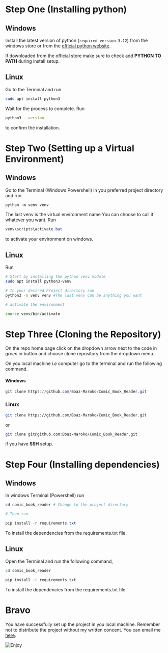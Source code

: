 # Step One (Installing python)
## Windows
Install the latest version of python (`required version 3.12`) from the windows store or 
from the [official python website](https://www.python.org/downloads/).

If downloaded from the official store make sure to check add **PYTHON TO PATH** during install
setup.

## Linux
Go to the Terminal and run 
```bash
sudo apt install python3
```
Wait for the process to complete. Run 
```bash
python3 --version
```
to confirm the installation.

# Step Two (Setting up a Virtual Environment)
## Windows
Go to the Terminal (Windows Powershell) in you preferred project directory and run.
```powershell
python -m venv venv
```
The last venv is the virtual environment name You can choose to call it whatever you want.
Run
```powershell
venv\scripts\activate.bat
```
to activate your environment on windows.
## Linux
Run<br>
```bash
# Start by installing the python venv module 
sudo apt install python3-venv

# In your desired Project directory run
python3 -m venv venv #The last venv can be anything you want

# activate the environment

source venv/bin/activate
```

# Step Three (Cloning the Repository)
On the repo home page click on the dropdown arrow next to the code in _green_ in button and choose clone repository from the dropdown menu.

On you local machine _i.e_ computer go to the terminal and run the following command.

#### Windows
```powershell
git clone https://github.com/Boaz-Maroko/Comic_Book_Reader.git
```
### Linux
```bash
git clone https://github.com/Boaz-Maroko/Comic_Book_Reader.git
```
or

```bash
git clone git@github.com:Boaz-Maroko/Comic_Book_Reader.git
```
if you have **SSH** setup.


# Step Four (Installing dependencies)
## Windows

In windows Terminal (Powershell) run<br>
```powershell
cd comic_book_reader # Change to the project directory

# Then run

pip install -r requirements.txt
```
To install the dependencies from the requirements.txt file.

## Linux
Open the Terminal and run the following command,
```bash
cd comic_book_reader

pip install -r requirements.txt
```
To install the dependencies from the requirements.txt file.


# Bravo
You have successfully set up the project in you local machine. Remember not to distribute the project without my written concent. You can email me [here](mailto:boazmaroko123@gmail.com).

![Enjoy](https://tenor.com/en-GB/view/enjoy-enjoy-your-day-have-a-great-day-gif-9556158992405963571)